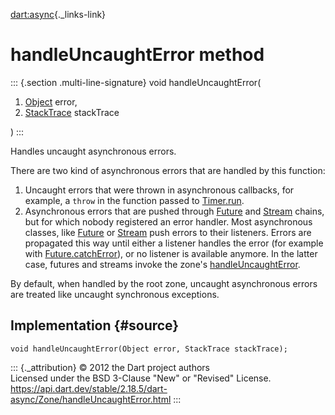 [dart:async](../../dart-async/dart-async-library){._links-link}

handleUncaughtError method
==========================

::: {.section .multi-line-signature}
void handleUncaughtError(

1.  [Object](../../dart-core/object-class) error,
2.  [StackTrace](../../dart-core/stacktrace-class) stackTrace

)
:::

Handles uncaught asynchronous errors.

There are two kind of asynchronous errors that are handled by this
function:

1.  Uncaught errors that were thrown in asynchronous callbacks, for
    example, a `throw` in the function passed to
    [Timer.run](../timer/run).
2.  Asynchronous errors that are pushed through
    [Future](../future-class) and [Stream](../stream-class) chains, but
    for which nobody registered an error handler. Most asynchronous
    classes, like [Future](../future-class) or [Stream](../stream-class)
    push errors to their listeners. Errors are propagated this way until
    either a listener handles the error (for example with
    [Future.catchError](../future/catcherror)), or no listener is
    available anymore. In the latter case, futures and streams invoke
    the zone\'s [handleUncaughtError](handleuncaughterror).

By default, when handled by the root zone, uncaught asynchronous errors
are treated like uncaught synchronous exceptions.

Implementation {#source}
--------------

``` {.language-dart data-language="dart"}
void handleUncaughtError(Object error, StackTrace stackTrace);
```

::: {._attribution}
© 2012 the Dart project authors\
Licensed under the BSD 3-Clause \"New\" or \"Revised\" License.\
<https://api.dart.dev/stable/2.18.5/dart-async/Zone/handleUncaughtError.html>
:::
